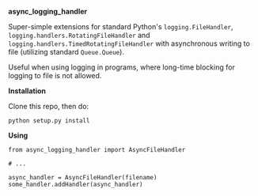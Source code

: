 **async_logging_handler**

Super-simple extensions for standard Python's ``logging.FileHandler``, ``logging.handlers.RotatingFileHandler`` and ``logging.handlers.TimedRotatingFileHandler``
with asynchronous writing to file (utilizing standard ``Queue.Queue``).

Useful when using logging in programs, where long-time blocking for logging to file is not allowed.

**Installation**

Clone this repo, then do:

```
python setup.py install
```

**Using**

```
from async_logging_handler import AsyncFileHandler

# ...

async_handler = AsyncFileHandler(filename)
some_handler.addHandler(async_handler)
```